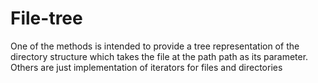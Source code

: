 # File-tree
One of the methods is intended to provide a tree representation of the directory structure which takes the file at the path path as its parameter.
Others are just implementation of iterators for files and directories
